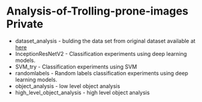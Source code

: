 # Analysis-of-Trolling-prone-images Private

* dataset_analysis - bulding the data set from original dataset available at [here](https://sites.google.com/site/cucybersafety/home/cyberbullying-detection-project/dataset)
* InceptionResNetV2 - Classification experiments using deep learning models.
* SVM_try - Classification experiments using SVM
* randomlabels - Random labels classification experiments using deep learning models.
* object_analysis - low level object analysis
* high_level_object_analysis - high level object analysis
